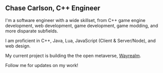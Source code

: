 ## Chase Carlson, C++ Engineer

I'm a software engineer with a wide skillset, from C++ game engine development, web development, game development, game modding, and more disparate subfields.

I am proficient in C++, Java, Lua, JavaScript (Client & Server/Node), and web design.

My current project is building the the open metaverse, [Wayrealm](https://github.com/Wayrealm).

Follow me for updates on my work!
